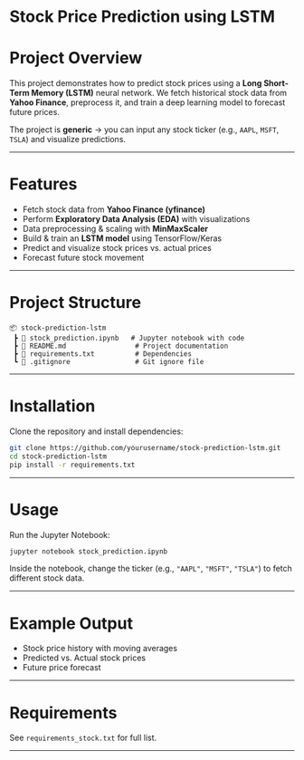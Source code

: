 #  Stock Price Prediction using LSTM

# Project Overview
This project demonstrates how to predict stock prices using a **Long Short-Term Memory (LSTM)** neural network. 
We fetch historical stock data from **Yahoo Finance**, preprocess it, and train a deep learning model to forecast future prices.

The project is **generic** → you can input any stock ticker (e.g., `AAPL`, `MSFT`, `TSLA`) and visualize predictions.

---

# Features
- Fetch stock data from **Yahoo Finance (yfinance)**
- Perform **Exploratory Data Analysis (EDA)** with visualizations
- Data preprocessing & scaling with **MinMaxScaler**
- Build & train an **LSTM model** using TensorFlow/Keras
- Predict and visualize stock prices vs. actual prices
- Forecast future stock movement

---

# Project Structure
```
📦 stock-prediction-lstm
 ┣ 📜 stock_prediction.ipynb   # Jupyter notebook with code
 ┣ 📜 README.md                 # Project documentation
 ┣ 📜 requirements.txt          # Dependencies
 ┗ 📜 .gitignore                # Git ignore file
```

---

# Installation
Clone the repository and install dependencies:
```bash
git clone https://github.com/yourusername/stock-prediction-lstm.git
cd stock-prediction-lstm
pip install -r requirements.txt
```

---

# Usage
Run the Jupyter Notebook:
```bash
jupyter notebook stock_prediction.ipynb
```
Inside the notebook, change the ticker (e.g., `"AAPL"`, `"MSFT"`, `"TSLA"`) to fetch different stock data.

---

# Example Output
- Stock price history with moving averages  
- Predicted vs. Actual stock prices  
- Future price forecast  

---

# Requirements
See `requirements_stock.txt` for full list.

---

